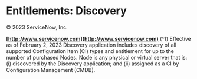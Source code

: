 # Entitlements: Discovery

© 2023 ServiceNow, Inc.

**[http://www.servicenow.com](http://www.servicenow.com)** (^1) Effective as of February 2, 2023 Discovery application includes discovery of all supported Configuration Item (CI) types and entitlement for up to the number of purchased Nodes. Node is any physical or virtual server that is: (i) discovered by the Discovery application; and (ii) assigned as a CI by Configuration Management (CMDB).


